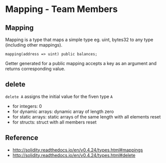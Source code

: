 # Mapping - Team Members

## Mapping

Mapping is a type that maps a simple type eg. uint, bytes32 to any type (including other mappings).

```
mapping(address => uint) public balances;
```

Getter generated for a public mapping accepts a key as an argument and returns corresponding value.

## delete

`delete A` assigns the initial value for the fiven type `A`

* for integers: 0
* for dynamic arrays: dynamic array of length zero
* for static arrays: static arrays of the same length with all elements reset
* for structs: struct with all members reset

## Reference

* http://solidity.readthedocs.io/en/v0.4.24/types.html#mappings
* http://solidity.readthedocs.io/en/v0.4.24/types.html#delete
